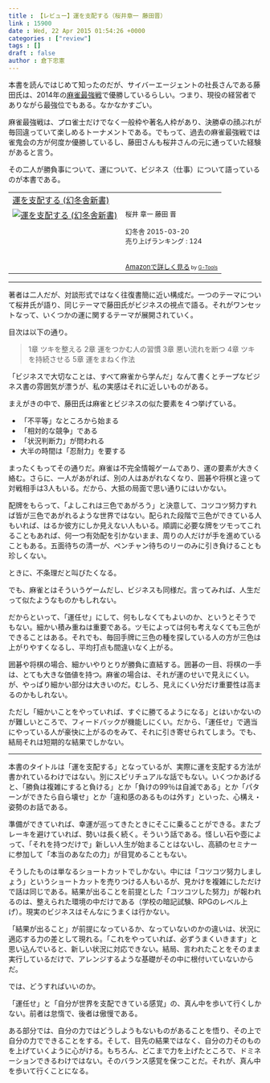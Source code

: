 ```yaml
---
title : 【レビュー】運を支配する（桜井章一 藤田晋）
link : 15900
date : Wed, 22 Apr 2015 01:54:26 +0000
categories : ["review"]
tags : []
draft : false
author : 倉下忠憲
---
```


本書を読んではじめて知ったのだが、サイバーエージェントの社長さんである藤田氏は、2014年の<a href="http://www.mahjong-saikyosen.com/" target="_blank">麻雀最強戦</a>で優勝しているらしい。つまり、現役の経営者でありながら最強位でもある。なかなかすごい。

麻雀最強戦は、プロ雀士だけでなく一般枠や著名人枠があり、決勝卓の顔ぶれが毎回違っていて楽しめるトーナメントである。でもって、過去の麻雀最強戦では雀鬼会の方が何度か優勝しているし、藤田さんも桜井さんの元に通っていた経験があると言う。

その二人が勝負事について、運について、ビジネス（仕事）について語っているのが本書である。

<table  border="0" cellpadding="5"><tr><td colspan="2"><a href="http://www.amazon.co.jp/%E9%81%8B%E3%82%92%E6%94%AF%E9%85%8D%E3%81%99%E3%82%8B-%E5%B9%BB%E5%86%AC%E8%88%8E%E6%96%B0%E6%9B%B8-%E6%A1%9C%E4%BA%95-%E7%AB%A0%E4%B8%80/dp/4344983742%3FSubscriptionId%3D15SMZCTB9V8NGR2TW082%26tag%3Drashita1000-22%26linkCode%3Dxm2%26camp%3D2025%26creative%3D165953%26creativeASIN%3D4344983742" target="_blank">運を支配する (幻冬舎新書)</a><img src="http://www.assoc-amazon.jp/e/ir?t=rashita1000-22&l=ur2&o=9" width="1" height="1" style="border: none;" alt="" /></td></tr><tr><td valign="top"><a href="http://www.amazon.co.jp/%E9%81%8B%E3%82%92%E6%94%AF%E9%85%8D%E3%81%99%E3%82%8B-%E5%B9%BB%E5%86%AC%E8%88%8E%E6%96%B0%E6%9B%B8-%E6%A1%9C%E4%BA%95-%E7%AB%A0%E4%B8%80/dp/4344983742%3FSubscriptionId%3D15SMZCTB9V8NGR2TW082%26tag%3Drashita1000-22%26linkCode%3Dxm2%26camp%3D2025%26creative%3D165953%26creativeASIN%3D4344983742" target="_blank"><img src="http://ecx.images-amazon.com/images/I/514s8VEyEvL._SL160_.jpg" border="0" alt="運を支配する (幻冬舎新書)" /></a></td><td valign="top"><font size="-1">桜井 章一 藤田 晋 <br /><br />幻冬舎  2015-03-20<br />売り上げランキング : 124<br /><br /><br /><a href="http://www.amazon.co.jp/%E9%81%8B%E3%82%92%E6%94%AF%E9%85%8D%E3%81%99%E3%82%8B-%E5%B9%BB%E5%86%AC%E8%88%8E%E6%96%B0%E6%9B%B8-%E6%A1%9C%E4%BA%95-%E7%AB%A0%E4%B8%80/dp/4344983742%3FSubscriptionId%3D15SMZCTB9V8NGR2TW082%26tag%3Drashita1000-22%26linkCode%3Dxm2%26camp%3D2025%26creative%3D165953%26creativeASIN%3D4344983742" target="_blank">Amazonで詳しく見る</a></font><font size="-2"> by <a href="http://www.goodpic.com/mt/aws/index.html" >G-Tools</a></font></td></tr></table>

<hr />

著者は二人だが、対談形式ではなく往復書簡に近い構成だ。一つのテーマについて桜井氏が語り、同じテーマで藤田氏がビジネスの視点で語る。それがワンセットなって、いくつかの運に関するテーマが展開されていく。

目次は以下の通り。

<blockquote>
1章 ツキを整える
2章 運をつかむ人の習慣
3章 悪い流れを断つ
4章 ツキを持続させる
5章 運をまねく作法</blockquote>

「ビジネスで大切なことは、すべて麻雀から学んだ」なんて書くとチープなビジネス書の雰囲気が漂うが、私の実感はそれに近しいものがある。

まえがきの中で、藤田氏は麻雀とビジネスの似た要素を４つ挙げている。

<ul>
<li>「不平等」なところから始まる</li>
<li>「相対的な競争」である</li>
<li>「状況判断力」が問われる</li>
<li>大半の時間は「忍耐力」を要する</li>
</ul>

まったくもってその通りだ。麻雀は不完全情報ゲームであり、運の要素が大きく絡む。さらに、一人があがれば、別の人はあがれなくなり、囲碁や将棋と違って対戦相手は3人もいる。だから、大抵の局面で思い通りにはいかない。

配牌をもらって、「よしこれは三色であがろう」と決意して、コツコツ努力すれば皆が三色であがれるような世界ではない。配られた段階で三色ができている人もいれば、はるか彼方にしか見えない人もいる。順調に必要な牌をツモってこれることもあれば、何一つ有効配を引かないまま、周りの人だけが手を進めていることもある。五面待ちの清一が、ペンチャン待ちのリーのみに引き負けることも珍しくない。

ときに、不条理だと叫びたくなる。

でも、麻雀とはそういうゲームだし、ビジネスも同様だ。言ってみれば、人生だって似たようなものかもしれない。

だからといって、「運任せ」にして、何もしなくてもよいのか、というとそうでもない。細かい積み重ねは重要である。ツモによっては何も考えなくても三色ができることはある。それでも、毎回手牌に三色の種を探している人の方が三色は上がりやすくなるし、平均打点も間違いなく上がる。

囲碁や将棋の場合、細かいやりとりが勝負に直結する。囲碁の一目、将棋の一手は、とても大きな価値を持つ。麻雀の場合は、それが運のせいで見えにくい。が、やっぱり細かい部分は大きいのだ。むしろ、見えにくい分だけ重要性は高まるのかもしれない。

ただし「細かいことをやっていれば、すぐに勝てるようになる」とはいかないのが難しいところで、フィードバックが機能しにくい。だから、「運任せ」で適当にやっている人が豪快に上がるのをみて、それに引き寄せられてしまう。でも、結局それは短期的な結果でしかない。

<hr />

本書のタイトルは「運を支配する」となっているが、実際に運を支配する方法が書かれているわけではない。別にスピリチュアルな話でもない。いくつかあげると、「勝負は複雑にすると負ける」とか「負けの99％は自滅である」とか「パターンができたら自ら壊せ」とか「違和感のあるものは外す」といった、心構え・姿勢のお話である。

準備ができていれば、幸運が巡ってきたときにそこに乗ることができる。またブレーキを避けていれば、勢いは長く続く。そういう話である。怪しい石や壺によって、「それを持つだけで」新しい人生が始まることはないし、高額のセミナーに参加して「本当のあなたの力」が目覚めることもない。

そうしたものは単なるショートカットでしかない。中には「コツコツ努力しましょう」というショートカットを売りつける人もいるが、見かけを複雑にしただけで話は同じである。結果が出ることを前提とした「コツコツした努力」が報われるのは、整えられた環境の中だけである（学校の暗記試験、RPGのレベル上げ）。現実のビジネスはそんなにうまくは行かない。

「結果が出ること」が前提になっているか、なっていないのかの違いは、状況に適応する力の差として現れる。「これをやっていれば、必ずうまくいきます」と思い込んでいると、新しい状況に対応できない。結局、言われたことをそのまま実行しているだけで、アレンジするような基礎がその中に根付いていないからだ。

では、どうすればいいのか。

「運任せ」と「自分が世界を支配できている感覚」の、真ん中を歩いて行くしかない。前者は怠惰で、後者は傲慢である。

ある部分では、自分の力ではどうしようもないものがあることを悟り、その上で自分の力でできることをする。そして、目先の結果ではなく、自分の力そのものを上げていくように心がける。もちろん、どこまで力を上げたところで、ドミネーションできるわけではない。そのバランス感覚を保つことだ。それが、真ん中を歩いて行くことになる。
